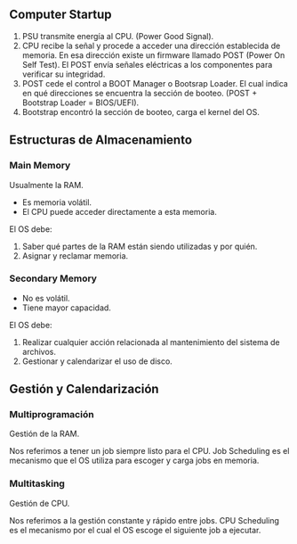 ## Computer Startup

1. PSU transmite energía al CPU. (Power Good Signal).
1. CPU recibe la señal y procede a acceder una dirección establecida de memoria. En esa dirección existe un firmware llamado POST (Power On Self Test). El POST envía señales eléctricas a los componentes para verificar su integridad.
1. POST cede el control a BOOT Manager o Bootsrap Loader. El cual indica en qué direcciones se encuentra la sección de booteo. (POST + Bootstrap Loader = BIOS/UEFI).
1. Bootstrap encontró la sección de booteo, carga el kernel del OS.

## Estructuras de Almacenamiento

### Main Memory

Usualmente la RAM.

- Es memoria volátil.
- El CPU puede acceder directamente a esta memoria.

El OS debe:

1. Saber qué partes de la RAM están siendo utilizadas y por quién.
1. Asignar y reclamar memoria.

### Secondary Memory

- No es volátil.
- Tiene mayor capacidad.

El OS debe:

1. Realizar cualquier acción relacionada al mantenimiento del sistema de archivos.
1. Gestionar y calendarizar el uso de disco.

## Gestión y Calendarización

### Multiprogramación

Gestión de la RAM.

Nos referimos a tener un job siempre listo para el CPU. Job Scheduling es el mecanismo que el OS utiliza para escoger y carga jobs en memoria.

### Multitasking

Gestión de CPU.

Nos referimos a la gestión constante y rápido entre jobs. CPU Scheduling es el mecanismo por el cual el OS escoge el siguiente job a ejecutar.
